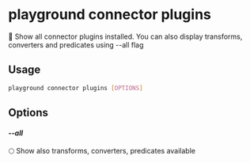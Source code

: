 # playground connector plugins

🎨 Show all connector plugins installed. You can also display transforms, converters and predicates using --all flag

## Usage

```bash
playground connector plugins [OPTIONS]
```

## Options

#### *--all*

🌕 Show also transforms, converters, predicates available


